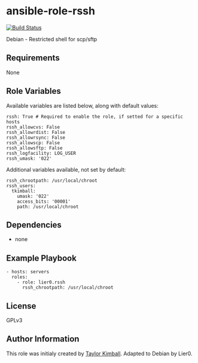 # ansible-role-rssh

[![Build Status](https://travis-ci.org/Lier0/ansible-role-rssh.svg?branch=master)](https://travis-ci.org/Lier0/ansible-role-rssh)

Debian - Restricted shell for scp/sftp

## Requirements

None

## Role Variables

Available variables are listed below, along with default values:

    rssh: True # Required to enable the role, if setted for a specific hosts
    rssh_allowcvs: False
    rssh_allowrdist: False
    rssh_allowrsync: False
    rssh_allowscp: False
    rssh_allowsftp: False
    rssh_logfacility: LOG_USER
    rssh_umask: '022'

Additional variables available, not set by default:

    rssh_chrootpath: /usr/local/chroot
    rssh_users:
      tkimball:
        umask: '022'
        access_bits: '00001'
        path: /usr/local/chroot

## Dependencies

 * none

## Example Playbook

    - hosts: servers
      roles:
        - role: lier0.rssh
          rssh_chrootpath: /usr/local/chroot

## License

GPLv3

## Author Information

This role was initialy created by [Taylor Kimball](http://www.linuxhq.org).
Adapted to Debian by Lier0.
